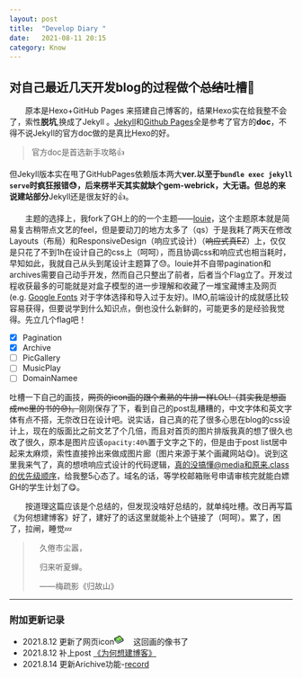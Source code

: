 ```yaml
---
layout: post
title:  "Develop Diary "
date:   2021-08-11 20:15
category: Know
---
```

##  对自己最近几天开发blog的过程做个~~总结~~吐槽:clap:

&emsp;&emsp;原本是Hexo+GitHub Pages 来搭建自己博客的，结果Hexo实在给我整不会了，索性**脱坑**,换成了Jekyll 。[Jekyll](https://jekyllrb.com/docs/)和[Github Pages](https://docs.github.com/en/pages/setting-up-a-github-pages-site-with-jekyll)全是参考了官方的**doc**，不得不说Jekyll的官方doc做的是真比Hexo的好。  

>  官方doc是首选新手攻略:+1:

但Jekyll版本实在甩了GitHubPages依赖版本两大**ver.**以至于``bundle exec jekyll serve``时疯狂报错:sweat:，后来楞半天其实就缺个gem-webrick，大无语。但总的来说**建站部分**Jekyll还是很友好的:+1:。



&emsp;&emsp;主题的选择上，我fork了GH上的的一个主题——[louie](https://github.com/lilykonings/louie)，这个主题原本就是简易复古稍带点文艺的feel，但是要动刀的地方太多了（qs）于是我耗了两天在修改Layouts（布局）和ResponsiveDesign（响应式设计）（~~响应式真EZ~~）上，仅仅是只花了不到1h在设计自己的css上（呵呵），而且协调css和响应式也相当耗时，早知如此，我就自己从头到尾设计主题算了:sweat:。louie并不自带pagination和archives需要自己动手开发，然而自己只整出了前者，后者当个Flag立了。开发过程收获最多的可能就是对盒子模型的进一步理解和收藏了一堆宝藏博主及网页(e.g. [Google Fonts](https://fonts.google.com/)  对于字体选择和导入过于友好)。IMO,前端设计的成就感比较容易获得，但要说学到什么知识点，倒也没什么新鲜的，可能更多的是经验我觉得。先立几个flag吧！    

- [x] Pagination
- [x] Archive
- [ ] PicGallery
- [ ] MusicPlay
- [ ] DomainNamee

吐槽一下自己的画技，~~网页的icon画的跟个煮熟的牛排一样LOL!（其实我是想画成mc里的书的:sweat:)。~~刚刚保存了下，看到自己的post乱糟糟的，中文字体和英文字体有点不搭，无奈改日在设计吧。说实话，自己真的花了很多心思在blog的css设计上，现在的版面比之前文艺了个几倍，而且对首页的图片排版我真的想了很久也改了很久，原本是图片应该``opacity:40%``置于文字之下的，但是由于post list居中起来太麻烦，索性直接拎出来做成图片廊（图片来源于某个画藏网站:yum:)。说到这里我来气了，真的想喷响应式设计的代码逻辑，真的没搞懂@media和原来.class的优先级顺序，给我整5心态了。域名的话，等学校邮箱账号申请审核完就能白嫖GH的学生计划了:yum:。



&emsp;&emsp;按道理这篇应该是个总结的，但发现没啥好总结的，就单纯吐槽。改日再写篇《为何想建博客》好了，建好了的话这里就能补上个链接了（呵呵）。累了，困了，拉闸，睡觉:zzz:

> &emsp;久倦市尘嚣，  
>
> &emsp;归来听夏蝉。  
>
> &emsp;——梅疏影《归故山》

---

### 附加更新记录

- 2021.8.12 更新了网页icon![icon](/assets/icon.png) &emsp;这回画的像书了
- 2021.8.12 补上post [《为何想建博客》](/life/2021/08/12/PurposOfBlogging.html)
- 2021.8.14 更新Arichive功能-[record](/categorylist.html)

